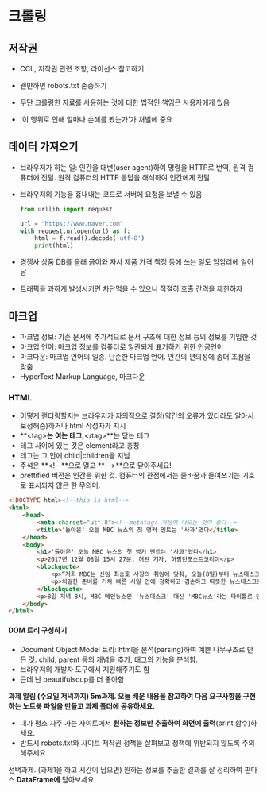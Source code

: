 # 크롤링

## 저작권

- CCL, 저작권 관련 조항, 라이선스 참고하기

- 왠만하면 robots.txt 존중하기

- 무단 크롤링한 자료를 사용하는 것에 대한 법적인 책임은 사용자에게 있음

- '이 행위로 인해 얼마나 손해를 봤는가'가 처벌에 중요

  

## 데이터 가져오기

- 브라우저가 하는 일: 인간을 대변(user agent)하여 명령을 HTTP로 번역, 원격 컴퓨터에 전달.  원격 컴퓨터의 HTTP 응답을 해석하여  인간에게 전달.

- 브라우저의 기능을 흉내내는 코드로 서버에 요청을 보낼 수 있음

  ~~~python
  from urllib import request
  
  url = "https://www.naver.com"
  with request.urlopen(url) as f:
      html = f.read().decode('utf-8')
      print(html)
  ~~~

- 경쟁사 상품 DB를 몰래 긁어와 자사 제품 가격 책정 등에 쓰는 일도 암암리에 일어남

- 트래픽을 과하게 발생시키면 차단먹을 수 있으니 적절히 호출 간격을 제한하자



## 마크업 

- 마크업 정보: 기존 문서에 추가적으로 문서 구조에 대한 정보 등의 정보를 기입한 것
- 마크업 언어: 마크업 정보를 컴퓨터로 일관되게 표기하기 위한 인공언어
- 마크다운: 마크업 언어의 일종. 단순한 마크업 언어. 인간의 편의성에 좀더 초점을 맞춤
- HyperText Markup Language, 마크다운



### HTML

- 어떻게 랜더링할지는 브라우저가 자의적으로 결정(약간의 오류가 있더라도 알아서 보정해줌)하거나 html 작성자가 지시
- **\<tag>**는 여는 테그,**\</tag>**는 닫는 테그
- 테그 사이에 있는 것은 element라고 총칭
- 테그는 그 안에 child|children을 지님
- 주석은 **\<!--**으로 열고 **-->**으로 닫아주세요!
- prettified 버전은 인간을 위한 것. 컴퓨터의 관점에서는 줄바꿈과 들여쓰기는 기호로 표시되지 않은 한 무의미.

~~~html
<!DOCTYPE html><!--this is html-->
<html>
    <head>
        <meta charset="utf-8"><!--metatag: 처음에 나오는 것이 좋다-->
        <title>'돌아온' 오늘 MBC 뉴스의 첫 앵커 멘트는 '사과'였다</title>
    </head>
    <body>    
        <h1>'돌아온' 오늘 MBC 뉴스의 첫 앵커 멘트는 '사과'였다</h1>
        <p>2017년 12월 08일 15시 27분, 허완 기자, 허핑턴포스트코리아</p>
        <blockquote>
            <p>“저희 MBC는 신임 최승호 사장의 취임에 맞춰, 오늘(8일)부터 뉴스데스크 앵커를 교체하고 당분간 뉴스를 임시체제로 진행합니다. 저희들은 재정비 기간 동안 MBC 보도가 시청자 여러분께 남긴 상처들을 거듭 되새기며, 철저히 반성하는 시간을 갖겠습니다.</p>
        	<p>치밀한 준비를 거쳐 빠른 시일 안에 정확하고 겸손하고 따뜻한 뉴스데스크로 시청자 여러분께 다시 인사드리겠습니다.</p>
        </blockquote>       
        <p>8일 저녁 8시, MBC 메인뉴스인 '뉴스데스크' 대신 'MBC뉴스'라는 타이틀로 방송된 뉴스에서 임시 앵커를 맡은 김수지 아나운서는 짤막한 사과문을 읽어내려갔다.</p>
    </body>
</html>
~~~

#### DOM 트리 구성하기

- Document Object Model 트리: html을 분석(parsing)하여 예쁜 나무구조로 만든 것. child, parent 등의 개념을 추가, 태그의 기능을 분석함.
- 브라우저의 개발자 도구에서 지원해주기도 함
- 근데 난 beautifulsoup를 더 좋아함



**과제 알림 (수요일 저녁까지) 5m과제. 오늘 배운 내용을 참고하여 다음 요구사항을 구현하는 노트북 파일을 만들고 과제 폴더에 공유하세요.**  

- 내가 평소 자주 가는 사이트에서 **원하는 정보만 추출하여 화면에 출력**(print 함수)하세요.
- 반드시 robots.txt와 사이트 저작권 정책을 살펴보고 정책에 위반되지 않도록 주의해주세요.

선택과제. (과제1을 하고 시간이 남으면) 원하는 정보를 추출한 결과를 잘 정리하여 판다스 **DataFrame에** 담아보세요.



